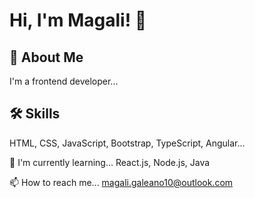 
# Hi, I'm Magali! 👋


## 🚀 About Me
I'm a frontend developer...


## 🛠 Skills
HTML, CSS, JavaScript, Bootstrap, TypeScript, Angular...




🧠 I'm currently learning... React.js, Node.js, Java

📫 How to reach me... magali.galeano10@outlook.com




